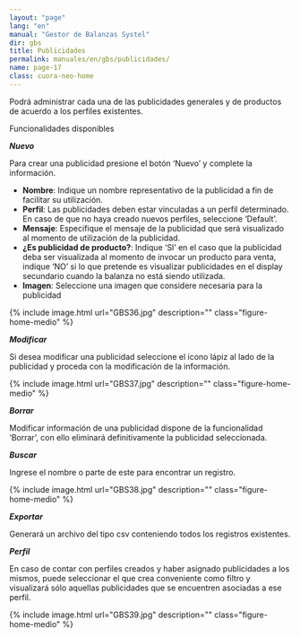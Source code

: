 ```yaml
---
layout: "page"
lang: "en"
manual: "Gestor de Balanzas Systel"
dir: gbs
title: Publicidades
permalink: manuales/en/gbs/publicidades/
name: page-17
class: cuora-neo-home
---
```

Podrá administrar cada una de las publicidades generales y de productos de acuerdo a los perfiles existentes. 

Funcionalidades disponibles

***Nuevo***

Para crear una publicidad presione el botón ‘Nuevo’ y complete la información.

- **Nombre**: Indique un nombre representativo de la publicidad a fin de facilitar su utilización.
- **Perfil**: Las publicidades deben estar vinculadas a un perfil determinado. En caso de que no haya creado nuevos perfiles, seleccione ‘Default’.
- **Mensaje**: Especifique el mensaje de la publicidad que será visualizado al momento de utilización de la publicidad.
- **¿Es publicidad de producto?**: Indique ‘SI’ en el caso que la publicidad deba ser visualizada al momento de invocar un producto para venta, indique ‘NO’ si lo que pretende es visualizar publicidades en el display secundario cuando la balanza no está siendo utilizada.
- **Imagen**: Seleccione una imagen que considere necesaria para la publicidad

{% include image.html url="GBS36.jpg" description="" class="figure-home-medio" %}

***Modificar***

Si desea modificar una publicidad seleccione el icono lápiz al lado de la publicidad y proceda con la modificación de la información. 

{% include image.html url="GBS37.jpg" description="" class="figure-home-medio" %}

***Borrar***

Modificar información de una publicidad dispone de la funcionalidad ‘Borrar’, con ello eliminará definitivamente la publicidad seleccionada.

***Buscar***

Ingrese el nombre o parte de este para encontrar un registro.

{% include image.html url="GBS38.jpg" description="" class="figure-home-medio" %}

***Exportar***

Generará un archivo del tipo csv conteniendo todos los registros existentes.

***Perfil***

En caso de contar con perfiles creados y haber asignado publicidades a los mismos, puede seleccionar el que crea conveniente como filtro y visualizará sólo aquellas publicidades que se encuentren asociadas a ese perfil.

{% include image.html url="GBS39.jpg" description="" class="figure-home-medio" %}



